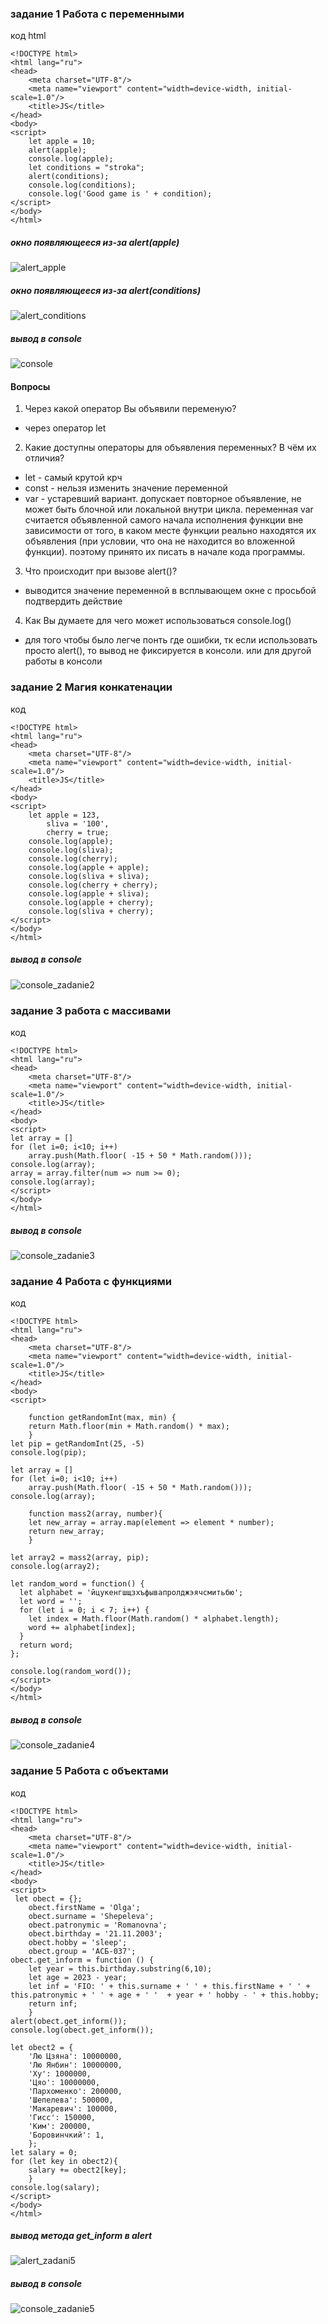 ### задание 1 Работа с переменными
код html
```
<!DOCTYPE html>
<html lang="ru">
<head>
    <meta charset="UTF-8"/>
    <meta name="viewport" content="width=device-width, initial-scale=1.0"/>
    <title>JS</title>
</head>
<body>
<script>
    let apple = 10;
    alert(apple);
    console.log(apple);
    let conditions = "stroka";
    alert(conditions);
    console.log(conditions);
    console.log('Good game is ' + condition);
</script>
</body>
</html>
```

##### окно появляющееся из-за alert(apple)
![alert_apple](https://github.com/OlgaShep/web_lab_aib_frontend/blob/main/labs/Lab_06_intro_js/solution/foto/alert_apple_zadanie1.PNG)
##### окно появляющееся из-за alert(conditions)
![alert_conditions](https://github.com/OlgaShep/web_lab_aib_frontend/blob/main/labs/Lab_06_intro_js/solution/foto/alert_condition_zadanie1.PNG)
##### вывод в console
![console](https://github.com/OlgaShep/web_lab_aib_frontend/blob/main/labs/Lab_06_intro_js/solution/foto/consolelog_zadanie1.PNG)

#### Вопросы
1. Через какой оператор Вы объявили переменую? 
* через оператор let
2. Какие доступны операторы для объявления переменных? В чём их отличия?
* let - самый крутой крч 
* const - нельзя изменить значение переменной
* var - устаревший вариант. допускает повторное объявление, не может быть блочной или локальной внутри цикла. переменная var считается объявленной самого начала исполнения функции вне зависимости от того, в каком месте функции реально находятся их объявления (при условии, что она не находится во вложенной функции). поэтому принято их писать в начале кода программы.
3. Что происходит при вызове alert()?
* выводится значение переменной в всплывающем окне с просьбой подтвердить действие
4. Как Вы думаете для чего может использоваться console.log()
* для того чтобы было легче понть где ошибки, тк если использовать просто alert(), то вывод не фиксируется в консоли. или для другой работы в консоли

### задание 2 Магия конкатенации
код
```
<!DOCTYPE html>
<html lang="ru">
<head>
    <meta charset="UTF-8"/>
    <meta name="viewport" content="width=device-width, initial-scale=1.0"/>
    <title>JS</title>
</head>
<body>
<script>
    let apple = 123,
        sliva = '100',
        cherry = true;
    console.log(apple);
    console.log(sliva);
    console.log(cherry);
    console.log(apple + apple);
    console.log(sliva + sliva);
    console.log(cherry + cherry);
    console.log(apple + sliva);
    console.log(apple + cherry);
    console.log(sliva + cherry);
</script>
</body>
</html>
```
##### вывод в console
![console_zadanie2](https://github.com/OlgaShep/web_lab_aib_frontend/blob/main/labs/Lab_06_intro_js/solution/foto/consolelog_zadanie2.PNG)

### задание 3 работа с массивами
код
```
<!DOCTYPE html>
<html lang="ru">
<head>
    <meta charset="UTF-8"/>
    <meta name="viewport" content="width=device-width, initial-scale=1.0"/>
    <title>JS</title>
</head>
<body>
<script>
let array = []
for (let i=0; i<10; i++)
    array.push(Math.floor( -15 + 50 * Math.random()));
console.log(array);
array = array.filter(num => num >= 0);
console.log(array);
</script>
</body>
</html>
```
##### вывод в console
![console_zadanie3](https://github.com/OlgaShep/web_lab_aib_frontend/blob/main/labs/Lab_06_intro_js/solution/foto/consolelog_zadanie3.PNG)

### задание 4 Работа с функциями
код
```
<!DOCTYPE html>
<html lang="ru">
<head>
    <meta charset="UTF-8"/>
    <meta name="viewport" content="width=device-width, initial-scale=1.0"/>
    <title>JS</title>
</head>
<body>
<script>

    function getRandomInt(max, min) {
    return Math.floor(min + Math.random() * max);
    }
let pip = getRandomInt(25, -5)
console.log(pip);

let array = []
for (let i=0; i<10; i++)
    array.push(Math.floor( -15 + 50 * Math.random()));
console.log(array);

    function mass2(array, number){
    let new_array = array.map(element => element * number);
    return new_array;
    }

let array2 = mass2(array, pip);
console.log(array2);

let random_word = function() {
  let alphabet = 'йцукенгшщзхъфывапролджэячсмитьбю';
  let word = '';
  for (let i = 0; i < 7; i++) {
    let index = Math.floor(Math.random() * alphabet.length);
    word += alphabet[index];
  }
  return word;
};

console.log(random_word());
</script>
</body>
</html>
```
##### вывод в console
![console_zadanie4](https://github.com/OlgaShep/web_lab_aib_frontend/blob/main/labs/Lab_06_intro_js/solution/foto/consolelog_zadanie4.PNG)

### задание 5 Работа с объектами
код
```
<!DOCTYPE html>
<html lang="ru">
<head>
    <meta charset="UTF-8"/>
    <meta name="viewport" content="width=device-width, initial-scale=1.0"/>
    <title>JS</title>
</head>
<body>
<script>
 let obect = {};
    obect.firstName = 'Olga';
    obect.surname = 'Shepeleva';
    obect.patronymic = 'Romanovna';
    obect.birthday = '21.11.2003';
    obect.hobby = 'sleep';
    obect.group = 'АСБ-037';
obect.get_inform = function () {
    let year = this.birthday.substring(6,10);
    let age = 2023 - year;
    let inf = 'FIO: ' + this.surname + ' ' + this.firstName + ' ' + this.patronymic + ' ' + age + ' '  + year + ' hobby - ' + this.hobby;
    return inf;
    }
alert(obect.get_inform());
console.log(obect.get_inform());

let obect2 = {
    'Лю Цзяна': 10000000,
    'Лю Янбин': 10000000,
    'Ху': 1000000,
    'Цяо': 10000000,
    'Пархоменко': 200000,
    'Шепелева': 500000,
    'Макаревич': 100000,
    'Гисс': 150000,
    'Ким': 200000,
    'Боровинчкий': 1,
    };
let salary = 0;
for (let key in obect2){
    salary += obect2[key];
    }
console.log(salary);
</script>
</body>
</html>
```
##### вывод метода get_inform в alert
![alert_zadani5](https://github.com/OlgaShep/web_lab_aib_frontend/blob/main/labs/Lab_06_intro_js/solution/foto/alert_zadani5.PNGG)
##### вывод в console
![console_zadanie5](https://github.com/OlgaShep/web_lab_aib_frontend/blob/main/labs/Lab_06_intro_js/solution/foto/consolelog_zadanie5.PNG)